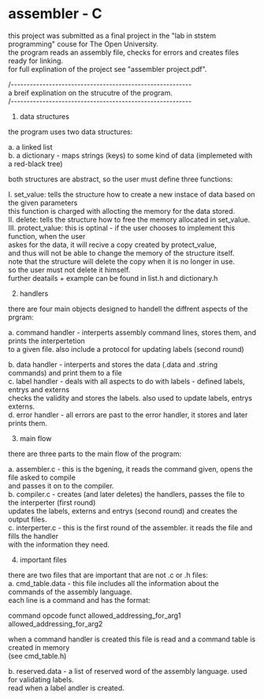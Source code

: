 # assembler - C
this project was submitted as a final project in the "lab in ststem programming" couse for The Open University.  
the program reads an assembly file, checks for errors and creates files ready for linking.  
for full explination of the project see "assembler project.pdf".  
  
/---------------------------------------------------------  
a breif explination on the strucutre of the program.  
/---------------------------------------------------------  
  
1. data structures  
  
the program uses two data structures:  
  
a. a linked list  
b. a dictionary - maps strings (keys) to some kind of data (implemeted with a red-black tree)  
  
both structures are abstract, so the user must define three functions:  
  
I. set_value: tells the structure how to create a new instace of data based on the given parameters  
   	      this function is charged with allocting the memory for the data stored.  
II. delete: tells the structure how to free the memory allocated in set_value.  
III. protect_value: this is optinal - if the user chooses to implement this function, when the user  
          askes for the data, it will recive a copy created by protect_value,  
          and thus will not be able to change the memory of the structure itself.  
		      note that the structure will delete the copy when it is no longer in use.  
		      so the user must not delete it himself.  
further deatails + example can be found in list.h and dictionary.h  
  
2. handlers  
  
there are four main objects designed to handell the diffrent aspects of the prgram:  
  
a. command handler - interperts assembly command lines, stores them, and prints the interpertetion  
   	   	     to a given file. also include a protocol for updating labels (second round)  
  
b. data handler - interperts and stores the data (.data and .string commands) and print them to a file  
c. label handler - deals with all aspects to do with labels - defined labels, entrys and externs  
   	 	   checks the validity and stores the labels. also used to update labels, entrys externs.  
d. error handler - all errors are past to the error handler, it stores and later prints them.  
  
3. main flow  
  
there are three parts to the main flow of the program:  
  
a. assembler.c - this is the bgening, it reads the command given, opens the file asked to compile  
   	       	 and passes it on to the compiler.  
b. compiler.c - creates (and later deletes) the handlers, passes the file to the interperter (first round)  
   	      	updates the labels, externs and entrys (second round) and creates the output files.  
c. interperter.c - this is the first round of the assembler. it reads the file and fills the handler  
   		   with the information they need.  
  
4. important files  
  
there are two files that are important that are not .c or .h files:  
a. cmd_table.data - this file includes all the information about the commands of the assembly language.  
each line is a command and has the format:  
  
command opcode funct allowed_addressing_for_arg1 allowed_addressing_for_arg2  
  
when a command handler is created this file is read and a command table is created in memory  
(see cmd_table.h)  
  
b. reserved.data - a list of reserved word of the assembly language. used for validating labels.  
read when a label andler is created.  
  
  

